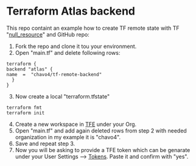 # Terraform Atlas backend
This repo containt an example how to create TF remote state with  TF "[null_resource](https://www.terraform.io/docs/provisioners/null_resource.html)" and GitHub repo:

1.  Fork the repo and clone it tou your environment.
2. Open "main.tf" and delete following rows:
```
terraform {
backend "atlas" {
name  =  "chavo4/tf-remote-backend"
  }
}
```
3. Now create a local "terraform.tfstate"
```
terraform fmt
terraform init
```
4. Create a new workspace in [TFE](https://app.terraform.io) under your Org.
5. Open "main.tf" and add again deleted rows from step 2 with needed organization in my example it is "chavo4".
6. Save and repeat step 3.
7. Now you will be asking to provide a TFE token which can be genarate under your User Settings --> [Tokens](https://app.terraform.io/app/settings/tokens). Paste it and confirm with "yes".

